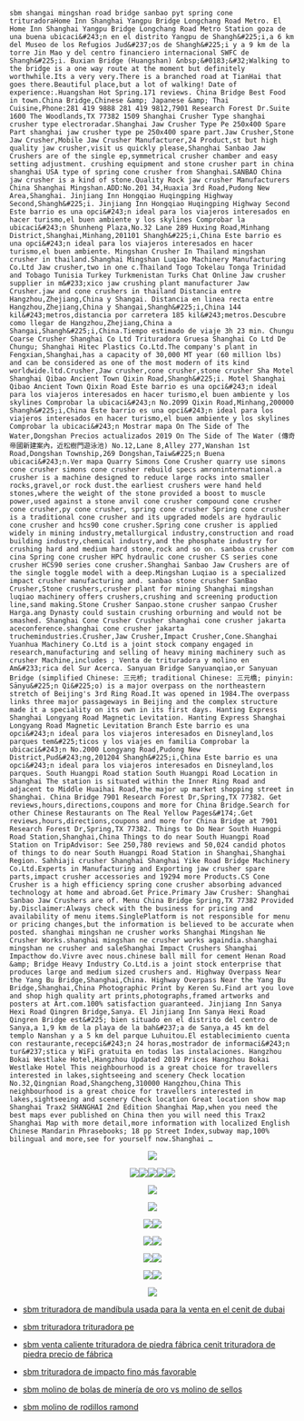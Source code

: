 
```
sbm shangai mingshan road bridge sanbao pyt spring cone trituradoraHome Inn Shanghai Yangpu Bridge Longchang Road Metro. El Home Inn Shanghai Yangpu Bridge Longchang Road Metro Station goza de una buena ubicaci&#243;n en el distrito Yangpu de Shangh&#225;i,a 6 km del Museo de los Refugios Jud&#237;os de Shangh&#225;i y a 9 km de la torre Jin Mao y del centro financiero internacional SWFC de Shangh&#225;i. Buxian Bridge (Huangshan) &nbsp;&#0183;&#32;Walking to the bridge is a one way route at the moment but definitely worthwhile.Its a very very.There is a branched road at TianHai that goes there.Beautiful place,but a lot of walking! Date of experience:.Huangshan Hot Spring.171 reviews. China Bridge Best Food in town.China Bridge,Chinese &amp; Japanese &amp; Thai Cuisine,Phone:281 419 9888 281 419 9812,7901 Research Forest Dr.Suite 1600 The Woodlands,TX 77382 1509 Shanghai Crusher Type shanghai crusher type electroradar.Shanghai Jaw Crusher Type Pe 250x400 Spare Part shanghai jaw crusher type pe 250x400 spare part.Jaw Crusher,Stone Jaw Crusher,Mobile Jaw Crusher Manufacturer,24 Product,st but high quality jaw crusher,visit us quickly please,Shanghai Sanbao Jaw Crushers are of the single ep,symmetrical crusher chamber and easy setting adjustment. crushing equipment and stone crusher part in china shanghai USA type of spring cone crusher from Shanghai.SANBAO China jaw crusher is a kind of stone.Quality Rock jaw crusher Manufacturers China Shanghai Mingshan.ADD:No.201 34,Huaxia 3rd Road,Pudong New Area,Shanghai. Jinjiang Inn Hongqiao Huqingping Highway Second,Shangh&#225;i. Jinjiang Inn Hongqiao Huqingping Highway Second Este barrio es una opci&#243;n ideal para los viajeros interesados en hacer turismo,el buen ambiente y los skylines Comprobar la ubicaci&#243;n Shunheng Plaza,No.32 Lane 289 Huxing Road,Minhang District,Shanghai,Minhang,201101 Shangh&#225;i,China Este barrio es una opci&#243;n ideal para los viajeros interesados en hacer turismo,el buen ambiente. Mingshan Crusher In Thailand mingshan crusher in thailand.Shanghai Mingshan Luqiao Machinery Manufacturing Co.Ltd Jaw crusher,two in one c.Thailand Togo Tokelau Tonga Trinidad and Tobago Tunisia Turkey Turkmenistan Turks Chat Online Jaw crusher supplier in m&#233;xico jaw crushing plant manufacturer Jaw Crusher.jaw and cone crushers in thailand Distancia entre Hangzhou,Zhejiang,China y Shangai. Distancia en linea recta entre Hangzhou,Zhejiang,China y Shangai,Shangh&#225;i,China 144 kil&#243;metros,distancia por carretera 185 kil&#243;metros.Descubre como llegar de Hangzhou,Zhejiang,China a Shangai,Shangh&#225;i,China.Tiempo estimado de viaje 3h 23 min. Chungu Coarse Crusher Shanghai Co Ltd Trituradora Gruesa Shanghai Co Ltd De Chungu; Shanghai Hitec Plastics Co.Ltd.The company's plant in Fengxian,Shanghai,has a capacity of 30,000 MT year (60 million lbs) and can be considered as one of the most modern of its kind worldwide.ltd.Crusher,Jaw crusher,cone crusher,stone crusher Sha Motel Shanghai Qibao Ancient Town Qixin Road,Shangh&#225;i. Motel Shanghai Qibao Ancient Town Qixin Road Este barrio es una opci&#243;n ideal para los viajeros interesados en hacer turismo,el buen ambiente y los skylines Comprobar la ubicaci&#243;n No.2099 Qixin Road,Minhang,200000 Shangh&#225;i,China Este barrio es una opci&#243;n ideal para los viajeros interesados en hacer turismo,el buen ambiente y los skylines Comprobar la ubicaci&#243;n Mostrar mapa On The Side of The Water,Dongshan Precios actualizados 2019 On The Side of The Water (傳奇帝國新建案內，近松樹門遊泳池) No.12,Lane 8,Alley 277,Wanshan 1st Road,Dongshan Township,269 Dongshan,Taiw&#225;n Buena ubicaci&#243;n.Ver mapa Quarry Simons Cone Crusher quarry use simons cone crusher simons cone crusher rebuild specs amroninternational.a crusher is a machine designed to reduce large rocks into smaller rocks,gravel,or rock dust.the earliest crushers were hand held stones,where the weight of the stone provided a boost to muscle power,used against a stone anvil cone crusher compound cone crusher cone crusher,py cone crusher, spring cone crusher Spring cone crusher is a traditional cone crusher and its upgraded models are hydraulic cone crusher and hcs90 cone crusher.Spring cone crusher is applied widely in mining industry,metallurgical industry,construction and road building industry,chemical industry,and the phosphate industry for crushing hard and medium hard stone,rock and so on. sanboa crusher com cina Spring cone crusher HPC hydraulic cone crusher CS series cone crusher HCS90 series cone crusher.Shanghai Sanbao Jaw Crushers are of the single toggle model with a deep.Mingshan Luqiao is a specialized impact crusher manufacturing and. sanbao stone crusher SanBao Crusher,Stone crushers,crusher plant for mining Shanghai mingshan luqiao machinery offers crushers,crushing and screening production line,sand making.Stone Crusher Sanpao.stone crusher sanpao Crusher Harga.ang Dynasty could sustain crushing orburning and would not be smashed. Shanghai Cone Crusher Crusher shanghai cone crusher jakarta aceconference.shanghai cone crusher jakarta truchemindustries.Crusher,Jaw Crusher,Impact Crusher,Cone.Shanghai Yuanhua Machinery Co.Ltd is a joint stock company engaged in research,manufacturing and selling of heavy mining machinery such as crusher Machine,includes ; Venta de trituradora y molino en Am&#233;rica del Sur Acerca. Sanyuan Bridge Sanyuanqiao,or Sanyuan Bridge (simplified Chinese: 三元桥; traditional Chinese: 三元橋; pinyin: Sānyu&#225;n Qi&#225;o) is a major overpass on the northeastern stretch of Beijing's 3rd Ring Road.It was opened in 1984.The overpass links three major passageways in Beijing and the complex structure made it a speciality on its own in its first days. Hanting Express Shanghai Longyang Road Magnetic Levitation. Hanting Express Shanghai Longyang Road Magnetic Levitation Branch Este barrio es una opci&#243;n ideal para los viajeros interesados en Disneyland,los parques tem&#225;ticos y los viajes en familia Comprobar la ubicaci&#243;n No.2000 Longyang Road,Pudong New District,Pud&#243;ng,201204 Shangh&#225;i,China Este barrio es una opci&#243;n ideal para los viajeros interesados en Disneyland,los parques. South Huangpi Road station South Huangpi Road Location in Shanghai The station is situated within the Inner Ring Road and adjacent to Middle Huaihai Road,the major up market shopping street in Shanghai. China Bridge 7901 Research Forest Dr,Spring,TX 77382. Get reviews,hours,directions,coupons and more for China Bridge.Search for other Chinese Restaurants on The Real Yellow Pages&#174;.Get reviews,hours,directions,coupons and more for China Bridge at 7901 Research Forest Dr,Spring,TX 77382. Things to Do Near South Huangpi Road Station,Shanghai,China Things to do near South Huangpi Road Station on TripAdvisor: See 250,780 reviews and 50,024 candid photos of things to do near South Huangpi Road Station in Shanghai,Shanghai Region. Sahhiaji crusher Shanghai Shanghai Yike Road Bridge Machinery Co.Ltd.Experts in Manufacturing and Exporting jaw crusher spare parts,impact crusher accessories and 19294 more Products.CS Cone Crusher is a high efficiency spring cone crusher absorbing advanced technology at home and abroad.Get Price.Primary Jaw Crusher: Shanghai Sanbao Jaw Crushers are of. Menu China Bridge Spring,TX 77382 Provided by.Disclaimer:Always check with the business for pricing and availability of menu items.SinglePlatform is not responsible for menu or pricing changes,but the information is believed to be accurate when posted. shanghai mingshan ne crusher works Shanghai Mingshan Ne Crusher Works.shanghai mingshan ne crusher works againdia.shanghai mingshan ne crusher and saleShanghai Impact Crushers Shanghai Impacthow do.Vivre avec nous.chinese ball mill for cement Henan Road &amp; Bridge Heavy Industry Co.Ltd.is a joint stock enterprise that produces large and medium sized crushers and. Highway Overpass Near the Yang Bu Bridge,Shanghai,China. Highway Overpass Near the Yang Bu Bridge,Shanghai,China Photographic Print by Keren Su.Find art you love and shop high quality art prints,photographs,framed artworks and posters at Art.com.100% satisfaction guaranteed. Jinjiang Inn Sanya Hexi Road Qingren Bridge,Sanya. El Jinjiang Inn Sanya Hexi Road Qingren Bridge est&#225; bien situado en el distrito del centro de Sanya,a 1,9 km de la playa de la bah&#237;a de Sanya,a 45 km del templo Nanshan y a 5 km del parque Luhuitou.El establecimiento cuenta con restaurante,recepci&#243;n 24 horas,mostrador de informaci&#243;n tur&#237;stica y WiFi gratuita en todas las instalaciones. Hangzhou Bokai Westlake Hotel,Hangzhou Updated 2019 Prices Hangzhou Bokai Westlake Hotel This neighbourhood is a great choice for travellers interested in lakes,sightseeing and scenery Check location No.32,Qingnian Road,Shangcheng,310000 Hangzhou,China This neighbourhood is a great choice for travellers interested in lakes,sightseeing and scenery Check location Great location show map Shanghai Trax2 SHANGHAI 2nd Edition Shanghai Map,when you need the best maps ever published on China then you will need this Trax2 Shanghai Map with more detail,more information with localized English Chinese Mandarin Phrasebooks; 18 pp Street Index,subway map,100% bilingual and more,see for yourself now.Shanghai … 
```

<div align="center">

<a href="https://es-crusher.shibang-china.com/github&k=sbm+shangai+mingshan+road+bridge+sanbao+pyt+spring+cone+trituradora"><img src="https://static.shibang-china.com/es/crusher/logo.jpg"></a>

<a href="https://es-crusher.shibang-china.com/github&k=sbm+shangai+mingshan+road+bridge+sanbao+pyt+spring+cone+trituradora"><img src="https://static.shibang-china.com/es/crusher/index.jpg"></a><a href="https://es-crusher.shibang-china.com/material.htmlgithub&k=sbm+shangai+mingshan+road+bridge+sanbao+pyt+spring+cone+trituradora"><img src="https://static.shibang-china.com/es/crusher/material.jpg"></a><a href="https://es-crusher.shibang-china.com/application.htmlgithub&k=sbm+shangai+mingshan+road+bridge+sanbao+pyt+spring+cone+trituradora"><img src="https://static.shibang-china.com/es/crusher/application.jpg"></a><a href="https://es-crusher.shibang-china.com/aboutus.htmlgithub&k=sbm+shangai+mingshan+road+bridge+sanbao+pyt+spring+cone+trituradora"><img src="https://static.shibang-china.com/es/crusher/aboutus.jpg"></a><a href="https://es-crusher.shibang-china.com/contact.htmlgithub&k=sbm+shangai+mingshan+road+bridge+sanbao+pyt+spring+cone+trituradora"><img src="https://static.shibang-china.com/es/crusher/contact.jpg"></a>

<a href="https://es-crusher.shibang-china.com/github&k=sbm+shangai+mingshan+road+bridge+sanbao+pyt+spring+cone+trituradora"><img src="https://static.shibang-china.com/es/crusher/banner.jpg"></a>

<a href="https://swt.shibang-china.com/github&k=sbm+shangai+mingshan+road+bridge+sanbao+pyt+spring+cone+trituradora"><img src="https://static.shibang-china.com/es/crusher/text.jpg"></a>

<a href="https://swt.shibang-china.com/github&k=sbm+shangai+mingshan+road+bridge+sanbao+pyt+spring+cone+trituradora"><img src="https://static.shibang-china.com/es/crusher/chat.jpg"></a><a href="https://es-crusher.shibang-china.com/contact.htmlgithub&k=sbm+shangai+mingshan+road+bridge+sanbao+pyt+spring+cone+trituradora"><img src="https://static.shibang-china.com/es/crusher/message.jpg"></a>

<a href="https://es-crusher.shibang-china.com/products/pe.htmlgithub&k=sbm+shangai+mingshan+road+bridge+sanbao+pyt+spring+cone+trituradora"><img src="https://static.shibang-china.com/es/crusher/pe.jpg"></a><a href="https://es-crusher.shibang-china.com/products/pf.htmlgithub&k=sbm+shangai+mingshan+road+bridge+sanbao+pyt+spring+cone+trituradora"><img src="https://static.shibang-china.com/es/crusher/pf.jpg"></a>

<a href="https://es-crusher.shibang-china.com/products/hpt.htmlgithub&k=sbm+shangai+mingshan+road+bridge+sanbao+pyt+spring+cone+trituradora"><img src="https://static.shibang-china.com/es/crusher/hpt.jpg"></a><a href="https://es-crusher.shibang-china.com/products/vsi.htmlgithub&k=sbm+shangai+mingshan+road+bridge+sanbao+pyt+spring+cone+trituradora"><img src="https://static.shibang-china.com/es/crusher/vsi.jpg"></a>

<a href="https://es-crusher.shibang-china.com/products/klv.htmlgithub&k=sbm+shangai+mingshan+road+bridge+sanbao+pyt+spring+cone+trituradora"><img src="https://static.shibang-china.com/es/crusher/klv.jpg"></a><a href="https://es-crusher.shibang-china.com/products/portable.htmlgithub&k=sbm+shangai+mingshan+road+bridge+sanbao+pyt+spring+cone+trituradora"><img src="https://static.shibang-china.com/es/crusher/portable.jpg"></a>

<a href="https://swt.shibang-china.com/github&k=sbm+shangai+mingshan+road+bridge+sanbao+pyt+spring+cone+trituradora"><img src="https://static.shibang-china.com/es/crusher/case.jpg"></a>

</div>


* [sbm trituradora de mandíbula usada para la venta en el cenit de dubai](sbm%20trituradora%20de%20mand%C3%ADbula%20usada%20para%20la%20venta%20en%20el%20cenit%20de%20dubai.md)

* [sbm trituradora trituradora pe](sbm%20trituradora%20trituradora%20pe.md)

* [sbm venta caliente trituradora de piedra fábrica cenit trituradora de piedra precio de fábrica](sbm%20venta%20caliente%20trituradora%20de%20piedra%20f%C3%A1brica%20cenit%20trituradora%20de%20piedra%20precio%20de%20f%C3%A1brica.md)

* [sbm trituradora de impacto fino más favorable](sbm%20trituradora%20de%20impacto%20fino%20m%C3%A1s%20favorable.md)

* [sbm molino de bolas de minería de oro vs molino de sellos](sbm%20molino%20de%20bolas%20de%20miner%C3%ADa%20de%20oro%20vs%20molino%20de%20sellos.md)

* [sbm molino de rodillos ramond](sbm%20molino%20de%20rodillos%20ramond.md)